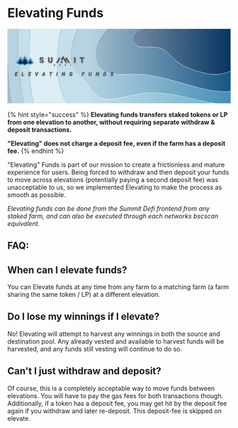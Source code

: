 # Elevating Funds

![](<../.gitbook/assets/Elevating Funds Masthead.jpg>)

{% hint style="success" %}
**Elevating funds transfers staked tokens or LP from one elevation to another, without requiring separate withdraw & deposit transactions.**

**"Elevating" does not charge a deposit fee, even if the farm has a deposit fee.**
{% endhint %}

"Elevating" Funds is part of our mission to create a frictionless and mature experience for users. Being forced to withdraw and then deposit your funds to move across elevations (potentially paying a second deposit fee) was unacceptable to us, so we implemented Elevating to make the process as smooth as possible.

_Elevating funds can be done from the Summit Defi frontend from any staked farm, and can also be executed through each networks bscscan equivalent._

## FAQ:

## When can I elevate funds?

You can Elevate funds at any time from any farm to a matching farm (a farm sharing the same token / LP) at a different elevation.

## Do I lose my winnings if I elevate?

No! Elevating will attempt to harvest any winnings in both the source and destination pool. Any already vested and available to harvest funds will be harvested, and any funds still vesting will continue to do so.

## Can't I just withdraw and deposit?

Of course, this is a completely acceptable way to move funds between elevations. You will have to pay the gas fees for both transactions though. Additionally, if a token has a deposit fee, you may get hit by the deposit fee again if you withdraw and later re-deposit. This deposit-fee is skipped on elevate.
